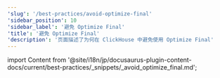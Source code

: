 ```yaml
---
'slug': '/best-practices/avoid-optimize-final'
'sidebar_position': 10
'sidebar_label': '避免 Optimize Final'
'title': '避免 Optimize Final'
'description': '页面描述了为何在 ClickHouse 中避免使用 Optimize Final'
---
```


import Content from '@site/i18n/jp/docusaurus-plugin-content-docs/current/best-practices/_snippets/_avoid_optimize_final.md';

<Content />
